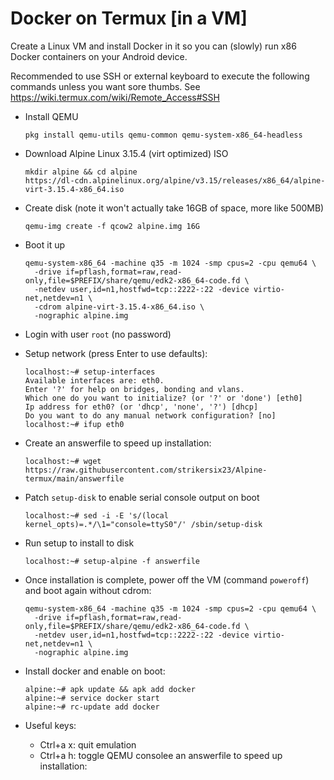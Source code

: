# Docker on Termux [in a VM]

Create a Linux VM and install Docker in it so you can (slowly) run x86 Docker containers on your Android device.

Recommended to use SSH or external keyboard to execute the following commands unless you want sore thumbs. See https://wiki.termux.com/wiki/Remote_Access#SSH

* Install QEMU
	```
	pkg install qemu-utils qemu-common qemu-system-x86_64-headless
	```

* Download Alpine Linux 3.15.4 (virt optimized) ISO
	```
	mkdir alpine && cd alpine
	https://dl-cdn.alpinelinux.org/alpine/v3.15/releases/x86_64/alpine-virt-3.15.4-x86_64.iso
	```

* Create disk (note it won't actually take 16GB of space, more like 500MB)
	```
	qemu-img create -f qcow2 alpine.img 16G
	```

* Boot it up
  ```
  qemu-system-x86_64 -machine q35 -m 1024 -smp cpus=2 -cpu qemu64 \
    -drive if=pflash,format=raw,read-only,file=$PREFIX/share/qemu/edk2-x86_64-code.fd \
    -netdev user,id=n1,hostfwd=tcp::2222-:22 -device virtio-net,netdev=n1 \
    -cdrom alpine-virt-3.15.4-x86_64.iso \
    -nographic alpine.img
  ```

* Login with user `root` (no password)

<!-- aarch64 is too slow ```
qemu-system-aarch64 -machine virt -m 1024 -smp cpus=2 \
  -cpu cortex-a57 -bios QEMU_EFI.fd \
  -netdev user,id=n1 -device virtio-net,netdev=n1 \
  -cdrom alpine-virt-3.12.0-aarch64.iso \
  -nographic alpine.img
``` -->

* Setup network (press Enter to use defaults):
	```
	localhost:~# setup-interfaces
	Available interfaces are: eth0.
	Enter '?' for help on bridges, bonding and vlans.
	Which one do you want to initialize? (or '?' or 'done') [eth0] 
	Ip address for eth0? (or 'dhcp', 'none', '?') [dhcp] 
	Do you want to do any manual network configuration? [no] 
	localhost:~# ifup eth0
	```

* Create an answerfile to speed up installation:

  ```
  localhost:~# wget https://raw.githubusercontent.com/strikersix23/Alpine-termux/main/answerfile
  ```

* Patch `setup-disk` to enable serial console output on boot

  ```
  localhost:~# sed -i -E 's/(local kernel_opts)=.*/\1="console=ttyS0"/' /sbin/setup-disk
  ```

* Run setup to install to disk
  ```
  localhost:~# setup-alpine -f answerfile
  ```

* Once installation is complete, power off the VM (command `poweroff`) and boot again without cdrom:

  ```
  qemu-system-x86_64 -machine q35 -m 1024 -smp cpus=2 -cpu qemu64 \
    -drive if=pflash,format=raw,read-only,file=$PREFIX/share/qemu/edk2-x86_64-code.fd \
    -netdev user,id=n1,hostfwd=tcp::2222-:22 -device virtio-net,netdev=n1 \
    -nographic alpine.img
  ```

* Install docker and enable on boot:
  ```
  alpine:~# apk update && apk add docker
  alpine:~# service docker start
  alpine:~# rc-update add docker
  ```

* Useful keys:
  * Ctrl+a x: quit emulation
  * Ctrl+a h: toggle QEMU consolee an answerfile to speed up installation:
